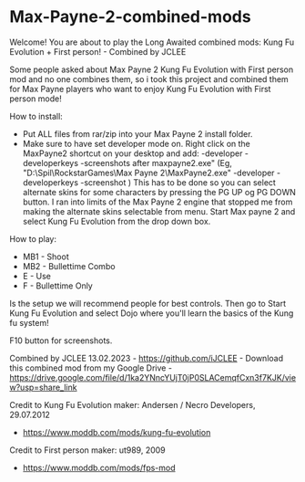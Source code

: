 # Max-Payne-2-combined-mods

Welcome!
You are about to play the Long Awaited combined mods:
Kung Fu Evolution + First person! - Combined by JCLEE

Some people asked about Max Payne 2 Kung Fu Evolution with First person mod and no one combines them, so i took this project and combined them for Max Payne players who want to enjoy Kung Fu Evolution with First person mode!

How to install:
- Put ALL files from rar/zip into your Max Payne 2 install folder.
- Make sure to have set developer mode on. 
Right click on the MaxPayne2 shortcut on your desktop and add: -developer -developerkeys -screenshots after maxpayne2.exe"
(Eg, "D:\Spil\RockstarGames\Max Payne 2\MaxPayne2.exe" -developer -developerkeys -screenshot )
This has to be done so you can select alternate skins for some characters by pressing the PG UP og PG DOWN button.
I ran into limits of the Max Payne 2 engine that stopped me from making the alternate skins selectable from menu.
Start Max payne 2 and select Kung Fu Evolution from the drop down box.

How to play:
- MB1 - Shoot
- MB2 - Bullettime Combo
- E   - Use
- F   - Bullettime Only

Is the setup we will recommend people for best controls.
Then go to Start Kung Fu Evolution and select Dojo where you'll learn the basics of the Kung fu system!

F10 button for screenshots.


Combined by JCLEE 13.02.2023 - https://github.com/iJCLEE - Download this combined mod from my Google Drive - https://drive.google.com/file/d/1ka2YNncYUjT0jP0SLACemqfCxn3f7KJK/view?usp=share_link


Credit to Kung Fu Evolution maker: 
Andersen /  Necro Developers,
29.07.2012
- https://www.moddb.com/mods/kung-fu-evolution

Credit to First person maker:
ut989,
2009
- https://www.moddb.com/mods/fps-mod
